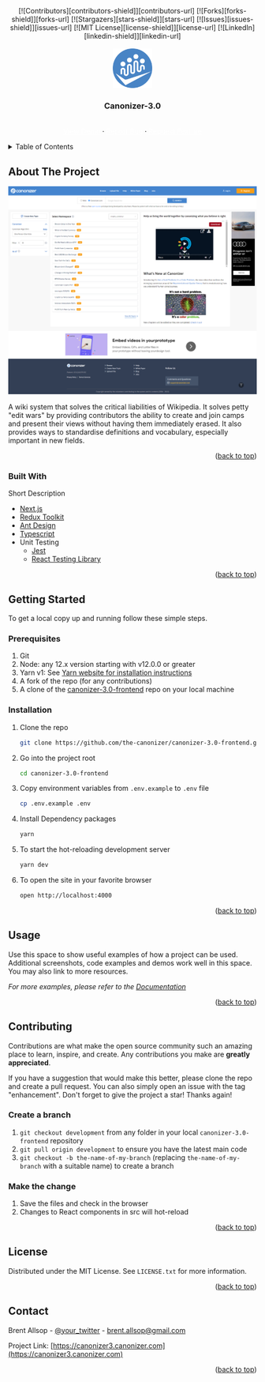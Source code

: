 
<div id="top"></div>
<!--
*** Thanks for checking out the Best-README-Template. If you have a suggestion
*** that would make this better, please fork the repo and create a pull request
*** or simply open an issue with the tag "enhancement".
*** Don't forget to give the project a star!
*** Thanks again! Now go create something AMAZING! :D
-->



<!-- PROJECT SHIELDS -->
<!--
*** I'm using markdown "reference style" links for readability.
*** Reference links are enclosed in brackets [ ] instead of parentheses ( ).
*** See the bottom of this document for the declaration of the reference variables
*** for contributors-url, forks-url, etc. This is an optional, concise syntax you may use.
*** https://www.markdownguide.org/basic-syntax/#reference-style-links
-->
<div align='center'>
[![Contributors][contributors-shield]][contributors-url]
[![Forks][forks-shield]][forks-url]
[![Stargazers][stars-shield]][stars-url]
[![Issues][issues-shield]][issues-url]
[![MIT License][license-shield]][license-url]
[![LinkedIn][linkedin-shield]][linkedin-url]
  </div>



<!-- PROJECT LOGO -->
<br />
<div align="center">
  <a href="https://canonizer3.canonizer.com">
    <img src="https://github.com/shahab-ramzan/read-me/blob/main/canonizer-fav.png" alt="Logo" width='80' >
  </a>
  <h3 align="center">Canonizer-3.0</h3>

  <p align="center">
    <br />
    <a href="https://canonizer3.canonizer.com/" style="color: #FFF;">View Demo</a>
    ·
    <a href="https://github.com/the-canonizer/canonizer-3.0-frontend/issues" style="color: #FFF;">Report Bug</a>
    ·
    <a href="https://github.com/the-canonizer/canonizer-3.0-frontend/issues" style="color: #FFF;">Request Feature</a>
  </p>
</div>



<!-- TABLE OF CONTENTS -->
<details>
  <summary>Table of Contents</summary>
  <ol>
    <li>
      <a href="#about-the-project">About The Project</a>
      <ul>
        <li><a href="#built-with">Built With</a></li>
      </ul>
    </li>
    <li>
      <a href="#getting-started">Getting Started</a>
      <ul>
        <li><a href="#prerequisites">Prerequisites</a></li>
        <li><a href="#installation">Installation</a></li>
      </ul>
    </li>
    <li><a href="#usage">Usage</a></li>
    <li><a href="#contributing">Contributing</a></li>
    <li><a href="#license">License</a></li>
    <li><a href="#contact">Contact</a></li>
  </ol>
</details>



<!-- ABOUT THE PROJECT -->
## About The Project

[![Product Name Screen Shot][product-screenshot]](https://canonizer3.canonizer.com)

A wiki system that solves the critical liabilities of Wikipedia. It solves petty "edit wars" by providing contributors the ability to create and join camps and present their views without having them immediately erased. It also provides ways to standardise definitions and vocabulary, especially important in new fields.



<p align="right">(<a href="#top">back to top</a>)</p>



### Built With

Short Description

* [Next.js](https://nextjs.org/)
* [Redux Toolkit](https://redux-toolkit.js.org/)
* [Ant Design](https://ant.design/)
* [Typescript](https://www.typescriptlang.org/)
* Unit Testing
  * [Jest](https://jestjs.io/)
  * [React Testing Library](https://testing-library.com/docs/react-testing-library/intro)

<p align="right">(<a href="#top">back to top</a>)</p>



<!-- GETTING STARTED -->
## Getting Started

To get a local copy up and running follow these simple steps.

### Prerequisites

1. Git
2. Node: any 12.x version starting with v12.0.0 or greater
3. Yarn v1: See [Yarn website for installation instructions](https://classic.yarnpkg.com/en/docs/install/#mac-stable)
4. A fork of the repo (for any contributions)
5. A clone of the [canonizer-3.0-frontend](https://github.com/the-canonizer/canonizer-3.0-frontend) repo on your local machine

### Installation

1. Clone the repo
   ```sh
   git clone https://github.com/the-canonizer/canonizer-3.0-frontend.git
   ```
2. Go into the project root
   ```sh
   cd canonizer-3.0-frontend
   ```
3. Copy environment variables from `.env.example` to `.env` file
   ```sh
   cp .env.example .env
   ```
4. Install Dependency packages
   ```sh
   yarn
   ```
5.  To start the hot-reloading development server
    ```sh
    yarn dev
    ```
6. To open the site in your favorite browser
    ```sh
    open http://localhost:4000
    ```

<p align="right">(<a href="#top">back to top</a>)</p>



<!-- USAGE EXAMPLES -->
## Usage

Use this space to show useful examples of how a project can be used. Additional screenshots, code examples and demos work well in this space. You may also link to more resources.

_For more examples, please refer to the [Documentation](https://example.com)_

<p align="right">(<a href="#top">back to top</a>)</p>





<!-- CONTRIBUTING -->
## Contributing

Contributions are what make the open source community such an amazing place to learn, inspire, and create. Any contributions you make are **greatly appreciated**.

If you have a suggestion that would make this better, please clone the repo and create a pull request. You can also simply open an issue with the tag "enhancement".
Don't forget to give the project a star! Thanks again!

### Create a branch
1. `git checkout development` from any folder in your local `canonizer-3.0-frontend` repository
2. `git pull origin development` to ensure you have the latest main code
3. `git checkout -b the-name-of-my-branch` (replacing `the-name-of-my-branch` with a suitable name) to create a branch

<!-- 
1. Clone the Project
2. Create your Feature Branch (`git checkout -b feature/AmazingFeature`)
3. Pretiffy the code for standard indendation (`npm run format`)
4. Make sure no one test case is being failed (`npm run test`)
5. Make sure Build is created successfuly (`npm run build`)
6. Commit your Changes (`git commit -m 'Add some AmazingFeature'`)
7. Push to the Branch (`git push origin feature/AmazingFeature`)
8. Open a Pull Request
 -->
 
 ###  Make the change
1. Save the files and check in the browser
2. Changes to React components in src will hot-reload
 
<p align="right">(<a href="#top">back to top</a>)</p>



<!-- LICENSE -->
## License

Distributed under the MIT License. See `LICENSE.txt` for more information.

<p align="right">(<a href="#top">back to top</a>)</p>



<!-- CONTACT -->
## Contact

Brent Allsop - [@your_twitter](https://twitter.com/your_username) - brent.allsop@gmail.com

Project Link: [https://canonizer3.canonizer.com](https://canonizer3.canonizer.com)
<p align="right">(<a href="#top">back to top</a>)</p>




<!-- MARKDOWN LINKS & IMAGES -->
<!-- https://www.markdownguide.org/basic-syntax/#reference-style-links -->
[contributors-shield]: https://img.shields.io/github/contributors/othneildrew/Best-README-Template.svg?style=for-the-badge
[contributors-url]: https://github.com/othneildrew/Best-README-Template/graphs/contributors
[forks-shield]: https://img.shields.io/github/forks/othneildrew/Best-README-Template.svg?style=for-the-badge
[forks-url]: https://github.com/the-canonizer/canonizer-3.0-frontend/network/members
[stars-shield]: https://img.shields.io/github/stars/othneildrew/Best-README-Template.svg?style=for-the-badge
[stars-url]: https://github.com/the-canonizer/canonizer-3.0-frontend/stargazers
[issues-shield]: https://img.shields.io/github/issues/othneildrew/Best-README-Template.svg?style=for-the-badge
[issues-url]: https://github.com/othneildrew/Best-README-Template/issues
[license-shield]: https://img.shields.io/github/license/othneildrew/Best-README-Template.svg?style=for-the-badge
[license-url]: https://github.com/othneildrew/Best-README-Template/blob/master/LICENSE.txt
[linkedin-shield]: https://img.shields.io/badge/-LinkedIn-black.svg?style=for-the-badge&logo=linkedin&colorB=555
[linkedin-url]: https://linkedin.com/in/othneildrew
[product-screenshot]: https://github.com/shahab-ramzan/read-me/blob/main/Canonizer%20(1).png
